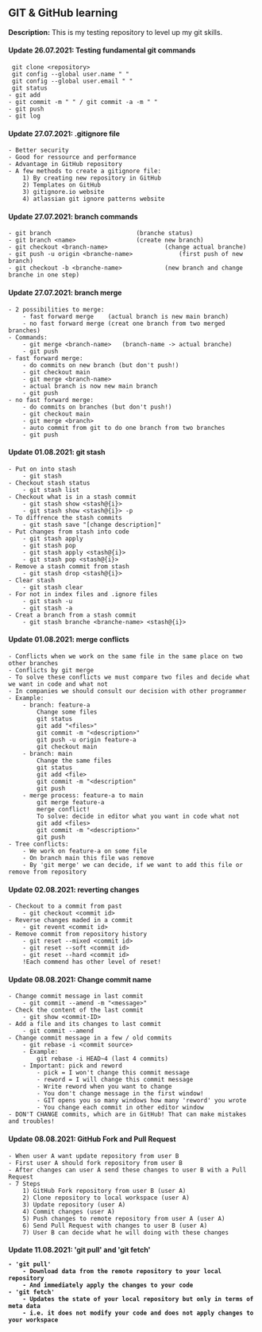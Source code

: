 <h2> GIT & GitHub learning </h2>

**Description:**
This is my testing repository to level up my git skills.

<h4>Update 26.07.2021: Testing fundamental git commands</h4>

	 git clone <repository>
	 git config --global user.name " "
	 git config --global user.email " "
	 git status
	- git add 
	- git commit -m " " / git commit -a -m " " 
	- git push
	- git log
	
	
<h4>Update 27.07.2021: .gitignore file </h4>

	- Better security
	- Good for ressource and performance
	- Advantage in GitHub repository
	- A few methods to create a gitignore file:
		1) By creating new repository in GitHub
		2) Templates on GitHub
		3) gitignore.io website
		4) atlassian git ignore patterns website
		

<h4>Update 27.07.2021: branch commands </h4>
	
	- git branch						(branche status)	
	- git branch <name>					(create new branch)
	- git checkout <branch-name>				(change actual branche)
	- git push -u origin <branche-name> 			(first push of new branch)
	- git checkout -b <branche-name>			(new branch and change branche in one step)
	
	
<h4>Update 27.07.2021: branch merge </h4>

	- 2 possibilities to merge:
		- fast forward merge	(actual branch is new main branch)
		- no fast forward merge	(creat one branch from two merged branches)
	- Commands:
		- git merge <branch-name>	(branch-name -> actual branche)
		- git push 					
	- fast forward merge:
		- do commits on new branch (but don't push!)
		- git checkout main
		- git merge <branch-name>
		- actual branch is now new main branch
		- git push
	- no fast forward merge:
		- do commits on branches (but don't push!)
		- git checkout main
		- git merge <branch>
		- auto commit from git to do one branch from two branches
		- git push
	
<h4>Update 01.08.2021: git stash </h4>
	
	- Put on into stash 
		- git stash
	- Checkout stash status
		- git stash list
	- Checkout what is in a stash commit
		- git stash show <stash@{i}>
		- git stash show <stash@{i}> -p
	- To diffrence the stash commits
		- git stash save "[change description]"
	- Put changes from stash into code
		- git stash apply
		- git stash pop
		- git stash apply <stash@{i}>
		- git stash pop <stash@{i}>
	- Remove a stash commit from stash
		- git stash drop <stash@{i}>
	- Clear stash
		- git stash clear
	- For not in index files and .ignore files
		- git stash -u
		- git stash -a
	- Creat a branch from a stash commit
		- git stash branche <branche-name> <stash@{i}>
		

<h4>Update 01.08.2021: merge conflicts </h4>

	- Conflicts when we work on the same file in the same place on two other branches
	- Conflicts by git merge
	- To solve these conflicts we must compare two files and decide what we want in code and what not
	- In companies we should consult our decision with other programmer
	- Example:
		- branch: feature-a
			Change some files
			git status
			git add "<files>"
			git commit -m "<description>"
			git push -u origin feature-a
			git checkout main
		- branch: main
			Change the same files
			git status
			git add <file>
			git commit -m "<description"
			git push
		- merge process: feature-a to main
			git merge feature-a
			merge conflict!
			To solve: decide in editor what you want in code what not
			git add <files>
			git commit -m "<description>"
			git push
	- Tree conflicts: 
		- We work on feature-a on some file
		- On branch main this file was remove
		- By 'git merge' we can decide, if we want to add this file or remove from repository
		
<h4>Update 02.08.2021: reverting changes </h4>
	
	- Checkout to a commit from past
		- git checkout <commit id>
	- Reverse changes maded in a commit
		- git revent <commit id>
	- Remove commit from repository history
		- git reset --mixed <commit id>
		- git reset --soft <commit id>
		- git reset --hard <commit id>
		!Each commend has other level of reset!
		
<h4>Update 08.08.2021: Change commit name </h4>

	- Change commit message in last commit
		- git commit --amend -m "<message>"
	- Check the content of the last commit
		- git show <commit-ID>
	- Add a file and its changes to last commit
		- git commit --amend
	- Change commit message in a few / old commits
		- git rebase -i <commit source>
		- Example: 
			git rebase -i HEAD~4 (last 4 commits)
		- Important: pick and reword
			- pick = I won't change this commit message
			- reword = I will change this commit message
			- Write reword when you want to change
			- You don't change message in the first window!
			- GIT opens you so many windows how many 'reword' you wrote
			- You change each commit in other editor window
	- DON'T CHANGE commits, which are in GitHub! That can make mistakes and troubles!
	
<h4>Update 08.08.2021: GitHub Fork and Pull Request</h4>

	- When user A want update repository from user B
	- First user A should fork repository from user B
	- After changes can user A send these changes to user B with a Pull Request
	- 7 Steps
		1) GitHub Fork repository from user B (user A)
		2) Clone repository to local workspace (user A)
		3) Update repository (user A)
		4) Commit changes (user A)
		5) Push changes to remote repository from user A (user A)
		6) Send Pull Request with changes to user B (user A)
		7) User B can decide what he will doing with these changes
		
<h4> Update 11.08.2021: 'git pull' and 'git fetch'
	
	- 'git pull'
		- Download data from the remote repository to your local repository 
		- And immediately apply the changes to your code
	- 'git fetch'
		- Updates the state of your local repository but only in terms of meta data
		- i.e. it does not modify your code and does not apply changes to your workspace




